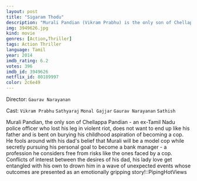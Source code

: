 ```yaml
---
layout: post
title: "Sigaram Thodu"
description: "Murali Pandian (Vikram Prabhu) is the only son of Chellapa (Sathyaraj) an honest police officer who now works in the crime and records bureau of the department. Chellapa wants his son to follow his footsteps and win a gallantry medal, but Murali has his own reason not to be a cop. He prefers a 9 to 5 job and aspires to be a bank manager. Murali falls in love with Ambujam ( Monal Gajjar) and she also never wants him to be a cop. However due to circumstances he is forced to take up a poli.."
img: 3949626.jpg
kind: movie
genres: [Action,Thriller]
tags: Action Thriller 
language: Tamil
year: 2014
imdb_rating: 6.2
votes: 396
imdb_id: 3949626
netflix_id: 80189997
color: 2c6e49
---
```

Director: `Gaurav Narayanan`  

Cast: `Vikram Prabhu` `Sathyaraj` `Monal Gajjar` `Gaurav Narayanan` `Sathish` 

Murali Pandian, the only son of Chellappa Pandian - an ex-Tamil Nadu police officer who lost his leg in violent riot, does not want to end up like his father and is bent on burying his childhood aspiration of becoming a cop. He fools around with his dad's belief that Murali will be a model cop while secretly pursuing his personal goal to become a bank manager - a profession he considers free from risks like the ones faced by a cop. Conflicts of interest between the desires of his dad, his lady love get entangled with his own to drown him in a wave of unexpected events whose outcomes are presented as an emotionally gripping story!::PipingHotViews